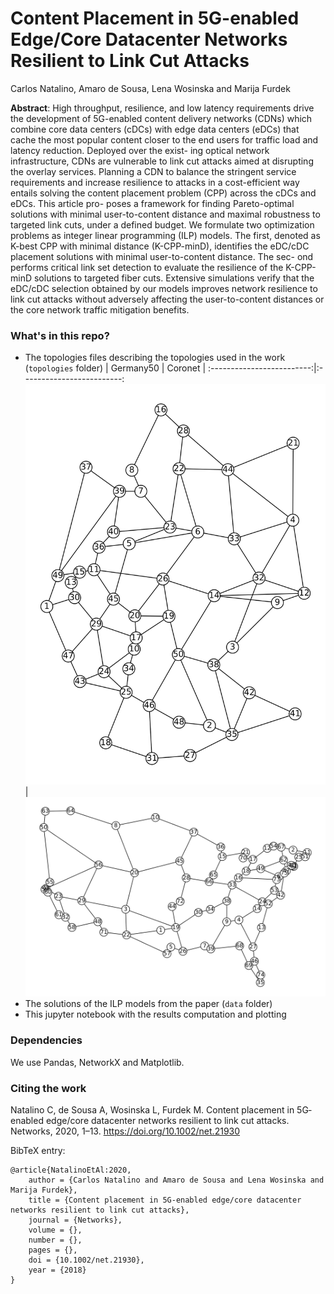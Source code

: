 # Content Placement in 5G-enabled Edge/Core Datacenter Networks Resilient to Link Cut Attacks
Carlos Natalino, Amaro de Sousa, Lena Wosinska and Marija Furdek

**Abstract**: High throughput, resilience, and low latency requirements drive the development of 5G-enabled content delivery networks (CDNs) which combine core data centers (cDCs) with edge data centers (eDCs) that cache the most popular content closer to the end users for traffic load and latency reduction. Deployed over the exist- ing optical network infrastructure, CDNs are vulnerable to link cut attacks aimed at disrupting the overlay services. Planning a CDN to balance the stringent service requirements and increase resilience to attacks in a cost-efficient way entails solving the content placement problem (CPP) across the cDCs and eDCs. This article pro- poses a framework for finding Pareto-optimal solutions with minimal user-to-content distance and maximal robustness to targeted link cuts, under a defined budget. We formulate two optimization problems as integer linear programming (ILP) models. The first, denoted as K-best CPP with minimal distance (K-CPP-minD), identifies the eDC/cDC placement solutions with minimal user-to-content distance. The sec- ond performs critical link set detection to evaluate the resilience of the K-CPP-minD solutions to targeted fiber cuts. Extensive simulations verify that the eDC/cDC selection obtained by our models improves network resilience to link cut attacks without adversely affecting the user-to-content distances or the core network traffic mitigation benefits.

### What's in this repo?

- The topologies files describing the topologies used in the work (`topologies` folder)
| Germany50             |  Coronet |
:-------------------------:|:-------------------------:
![Germany50](./figures/Germany50_original.svg)  |  ![Coronet Conus](./figures/Coronet_original.svg)
- The solutions of the ILP models from the paper (`data` folder)
- This jupyter notebook with the results computation and plotting

### Dependencies

We use Pandas, NetworkX and Matplotlib.

### Citing the work

Natalino C, de Sousa A, Wosinska L, Furdek  M. Content placement in 5G‐enabled edge/core datacenter networks resilient to link cut attacks. Networks, 2020, 1–13. https://doi.org/10.1002/net.21930

BibTeX entry:

```
@article{NatalinoEtAl:2020,
    author = {Carlos Natalino and Amaro de Sousa and Lena Wosinska and Marija Furdek},
    title = {Content placement in 5G‐enabled edge/core datacenter networks resilient to link cut attacks},
    journal = {Networks},
    volume = {},
    number = {},
    pages = {},
    doi = {10.1002/net.21930},
    year = {2018}
}
```